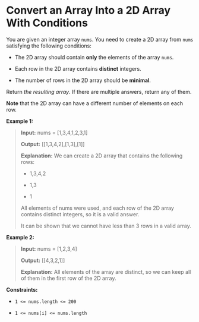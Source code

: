 # Convert an Array Into a 2D Array With Conditions

You are given an integer array <code>nums</code>. You need to create a 2D array from <code>nums</code> satisfying the following conditions:

- The 2D array should contain **only** the elements of the array <code>nums</code>.

- Each row in the 2D array contains **distinct** integers.

- The number of rows in the 2D array should be **minimal**.

Return *the resulting array*. If there are multiple answers, return any of them.

**Note** that the 2D array can have a different number of elements on each row.


**Example 1:**
>
> **Input:** nums = [1,3,4,1,2,3,1]
>
> **Output:** [[1,3,4,2],[1,3],[1]]
>
> **Explanation:** We can create a 2D array that contains the following rows:
>
> - 1,3,4,2
>
> - 1,3
>
> - 1
>
> All elements of nums were used, and each row of the 2D array contains distinct integers, so it is a valid answer.
>
> It can be shown that we cannot have less than 3 rows in a valid array.

**Example 2:**
>
> **Input:** nums = [1,2,3,4]
>
> **Output:** [[4,3,2,1]]
>
> **Explanation:** All elements of the array are distinct, so we can keep all of them in the first row of the 2D array.


**Constraints:**

- <code>1 &lt;= nums.length &lt;= 200</code>

- <code>1 &lt;= nums[i] &lt;= nums.length</code>
